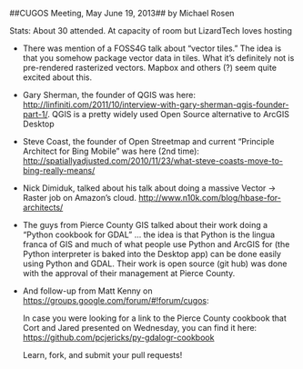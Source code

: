 ##CUGOS Meeting, May June 19, 2013##
by Michael Rosen

Stats: About 30 attended. At capacity of room but LizardTech loves hosting

- There was mention of a FOSS4G talk about “vector tiles.”  The idea is that you somehow package vector data in tiles.  What it’s definitely not is pre-rendered rasterized vectors. Mapbox and others (?) seem quite excited about this.
- Gary Sherman, the founder of QGIS was here:  http://linfiniti.com/2011/10/interview-with-gary-sherman-qgis-founder-part-1/.  QGIS is a pretty widely used Open Source alternative to ArcGIS Desktop
- Steve Coast, the founder of Open Streetmap and current “Principle Architect for Bing Mobile” was here (2nd time):   http://spatiallyadjusted.com/2010/11/23/what-steve-coasts-move-to-bing-really-means/
- Nick Dimiduk, talked about his talk about doing a massive Vector -> Raster job on Amazon’s cloud.   http://www.n10k.com/blog/hbase-for-architects/
- The guys from Pierce County GIS talked about their work doing a “Python cookbook for GDAL” … the idea is that Python is the lingua franca of GIS and much of what people use Python and ArcGIS for (the Python interpreter is baked into the Desktop app) can be done easily using Python and GDAL.  Their work is open source (git hub) was done with the approval of their management at Pierce County.
- And follow-up from Matt Kenny on https://groups.google.com/forum/#!forum/cugos:
  
  In case you were looking for a link to the Pierce County cookbook that Cort and Jared presented on Wednesday, you can find it here: https://github.com/pcjericks/py-gdalogr-cookbook
   
  Learn, fork, and submit your pull requests!


